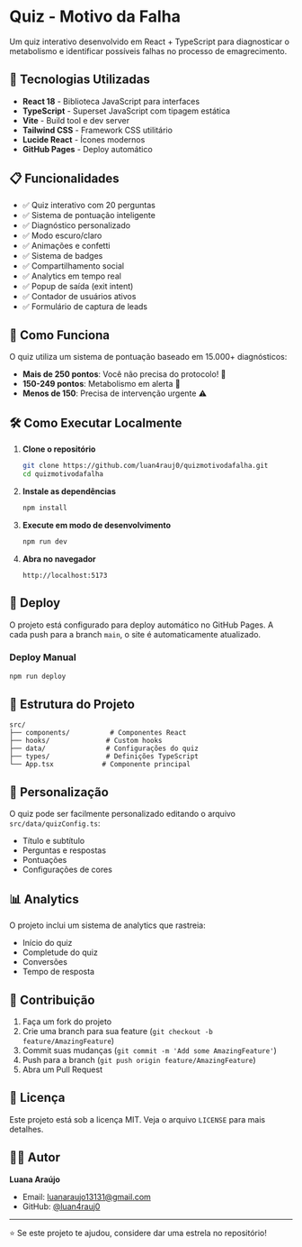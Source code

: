 # Quiz - Motivo da Falha

Um quiz interativo desenvolvido em React + TypeScript para diagnosticar o metabolismo e identificar possíveis falhas no processo de emagrecimento.

## 🚀 Tecnologias Utilizadas

- **React 18** - Biblioteca JavaScript para interfaces
- **TypeScript** - Superset JavaScript com tipagem estática
- **Vite** - Build tool e dev server
- **Tailwind CSS** - Framework CSS utilitário
- **Lucide React** - Ícones modernos
- **GitHub Pages** - Deploy automático

## 📋 Funcionalidades

- ✅ Quiz interativo com 20 perguntas
- ✅ Sistema de pontuação inteligente
- ✅ Diagnóstico personalizado
- ✅ Modo escuro/claro
- ✅ Animações e confetti
- ✅ Sistema de badges
- ✅ Compartilhamento social
- ✅ Analytics em tempo real
- ✅ Popup de saída (exit intent)
- ✅ Contador de usuários ativos
- ✅ Formulário de captura de leads

## 🎯 Como Funciona

O quiz utiliza um sistema de pontuação baseado em 15.000+ diagnósticos:

- **Mais de 250 pontos**: Você não precisa do protocolo! 🎉
- **150-249 pontos**: Metabolismo em alerta 🚨
- **Menos de 150**: Precisa de intervenção urgente ⚠️

## 🛠️ Como Executar Localmente

1. **Clone o repositório**
   ```bash
   git clone https://github.com/luan4rauj0/quizmotivodafalha.git
   cd quizmotivodafalha
   ```

2. **Instale as dependências**
   ```bash
   npm install
   ```

3. **Execute em modo de desenvolvimento**
   ```bash
   npm run dev
   ```

4. **Abra no navegador**
   ```
   http://localhost:5173
   ```

## 🚀 Deploy

O projeto está configurado para deploy automático no GitHub Pages. A cada push para a branch `main`, o site é automaticamente atualizado.

### Deploy Manual
```bash
npm run deploy
```

## 📁 Estrutura do Projeto

```
src/
├── components/          # Componentes React
├── hooks/              # Custom hooks
├── data/               # Configurações do quiz
├── types/              # Definições TypeScript
└── App.tsx            # Componente principal
```

## 🎨 Personalização

O quiz pode ser facilmente personalizado editando o arquivo `src/data/quizConfig.ts`:

- Título e subtítulo
- Perguntas e respostas
- Pontuações
- Configurações de cores

## 📊 Analytics

O projeto inclui um sistema de analytics que rastreia:
- Início do quiz
- Completude do quiz
- Conversões
- Tempo de resposta

## 🤝 Contribuição

1. Faça um fork do projeto
2. Crie uma branch para sua feature (`git checkout -b feature/AmazingFeature`)
3. Commit suas mudanças (`git commit -m 'Add some AmazingFeature'`)
4. Push para a branch (`git push origin feature/AmazingFeature`)
5. Abra um Pull Request

## 📄 Licença

Este projeto está sob a licença MIT. Veja o arquivo `LICENSE` para mais detalhes.

## 👨‍💻 Autor

**Luana Araújo**
- Email: luanaraujo13131@gmail.com
- GitHub: [@luan4rauj0](https://github.com/luan4rauj0)

---

⭐ Se este projeto te ajudou, considere dar uma estrela no repositório! 